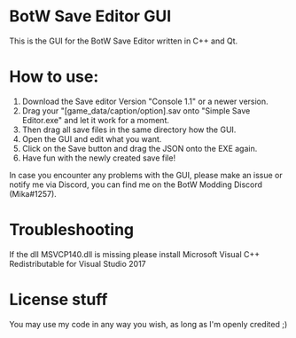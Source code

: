 # BotW Save Editor GUI
This is the GUI for the BotW Save Editor written in C++ and Qt.

# How to use:
1.  Download the Save editor Version "Console 1.1" or a newer version.
2.  Drag your "[game_data/caption/option].sav onto "Simple Save Editor.exe" and let it work for a moment.
3.  Then drag all save files in the same directory how the GUI.
3.  Open the GUI and edit what you want.
4.  Click on the Save button and drag the JSON onto the EXE again.
5.  Have fun with the newly created save file!

In case you encounter any problems with the GUI, please make an issue or notify me via Discord, you can find me on the BotW Modding Discord (Mika#1257).

# Troubleshooting
If the dll MSVCP140.dll is missing please install Microsoft Visual C++ Redistributable for Visual Studio 2017

# License stuff
You may use my code in any way you wish, as long as I'm openly credited ;)
